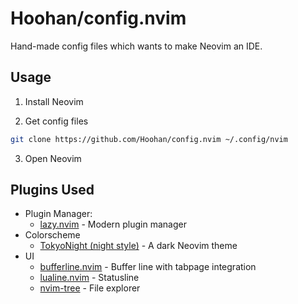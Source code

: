 # Hoohan/config.nvim

Hand-made config files which wants to make Neovim an IDE.

## Usage

1. Install Neovim

2. Get config files

```bash
git clone https://github.com/Hoohan/config.nvim ~/.config/nvim
```

3. Open Neovim

## Plugins Used

- Plugin Manager:
    - [lazy.nvim](https://github.com/folke/lazy.nvim) - Modern plugin manager
- Colorscheme
    - [TokyoNight (night style)](https://github.com/folke/tokyonight.nvim) - A dark Neovim theme
- UI
    - [bufferline.nvim](https://github.com/akinsho/bufferline.nvim) - Buffer line with tabpage integration
    - [lualine.nvim](https://github.com/nvim-lualine/lualine.nvim) - Statusline
    - [nvim-tree](https://github.com/nvim-tree/nvim-tree.lua) - File explorer